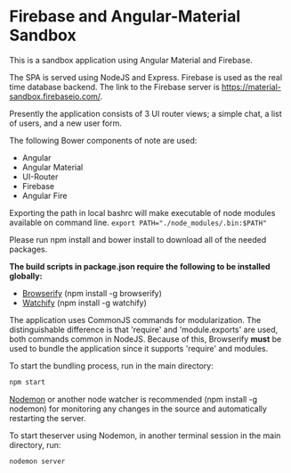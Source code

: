 # Firebase and Angular-Material Sandbox

This is a sandbox application using Angular Material and Firebase.

The SPA is served using NodeJS and Express. Firebase is used as the real time database backend. The link to the Firebase server is https://material-sandbox.firebaseio.com/.

Presently the application consists of 3 UI router views; a simple chat, a list of users, and a new user form.

The following Bower components of note are used:
 - Angular
 - Angular Material
 - UI-Router
 - Firebase
 - Angular Fire

Exporting the path in local bashrc will make executable of node modules available on command line. 
```export PATH="./node_modules/.bin:$PATH"```

Please run npm install and bower install to download all of the needed packages.

**The build scripts in package.json require the following to be installed globally:**
 - [Browserify][browserify] (npm install -g browserify)
 - [Watchify][watchify] (npm install -g watchify)

The application uses CommonJS commands for modularization. The distinguishable difference is that 'require' and 'module.exports' are used, both commands common in NodeJS. Because of this, Browserify **must** be used to bundle the application since it supports 'require' and modules.

To start the bundling process, run in the main directory:
```bash
npm start
```

[Nodemon][nodemon] or another node watcher is recommended (npm install -g nodemon) for monitoring any changes in the source and automatically restarting the server.

To start theserver using Nodemon, in another terminal session in the main directory, run:
```bash
nodemon server
```

[nodemon]: http://nodemon.io/
[browserify]: http://browserify.org/
[watchify]: https://www.npmjs.com/package/watchify
